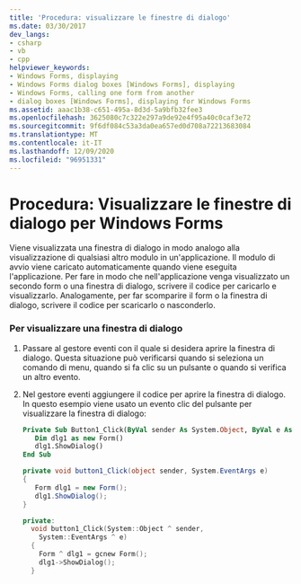 ```yaml
---
title: 'Procedura: visualizzare le finestre di dialogo'
ms.date: 03/30/2017
dev_langs:
- csharp
- vb
- cpp
helpviewer_keywords:
- Windows Forms, displaying
- Windows Forms dialog boxes [Windows Forms], displaying
- Windows Forms, calling one form from another
- dialog boxes [Windows Forms], displaying for Windows Forms
ms.assetid: aaac1b38-c651-495a-8d3d-5a9bfb32fee3
ms.openlocfilehash: 3625080c7c322e297a9de92e4f95a40c0caf3e72
ms.sourcegitcommit: 9f6df084c53a3da0ea657ed0d708a72213683084
ms.translationtype: MT
ms.contentlocale: it-IT
ms.lasthandoff: 12/09/2020
ms.locfileid: "96951331"
---
```

# <a name="how-to-display-dialog-boxes-for-windows-forms"></a>Procedura: Visualizzare le finestre di dialogo per Windows Forms
Viene visualizzata una finestra di dialogo in modo analogo alla visualizzazione di qualsiasi altro modulo in un'applicazione. Il modulo di avvio viene caricato automaticamente quando viene eseguita l'applicazione. Per fare in modo che nell'applicazione venga visualizzato un secondo form o una finestra di dialogo, scrivere il codice per caricarlo e visualizzarlo. Analogamente, per far scomparire il form o la finestra di dialogo, scrivere il codice per scaricarlo o nasconderlo.  
  
### <a name="to-display-a-dialog-box"></a>Per visualizzare una finestra di dialogo  
  
1. Passare al gestore eventi con il quale si desidera aprire la finestra di dialogo. Questa situazione può verificarsi quando si seleziona un comando di menu, quando si fa clic su un pulsante o quando si verifica un altro evento.  
  
2. Nel gestore eventi aggiungere il codice per aprire la finestra di dialogo. In questo esempio viene usato un evento clic del pulsante per visualizzare la finestra di dialogo:  
  
    ```vb  
    Private Sub Button1_Click(ByVal sender As System.Object, ByVal e As System.EventArgs) Handles Button1.Click  
       Dim dlg1 as new Form()  
       dlg1.ShowDialog()  
    End Sub  
    ```  
  
    ```csharp  
    private void button1_Click(object sender, System.EventArgs e)
    {  
       Form dlg1 = new Form();  
       dlg1.ShowDialog();  
    }  
    ```  
  
    ```cpp  
    private:
      void button1_Click(System::Object ^ sender,  
        System::EventArgs ^ e)  
      {  
        Form ^ dlg1 = gcnew Form();  
        dlg1->ShowDialog();  
      }  
    ```
